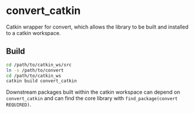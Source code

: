 # convert_catkin

Catkin wrapper for convert, which allows the library to be built and installed to a catkin workspace.

## Build

```bash
cd /path/to/catkin_ws/src
ln -s /path/to/convert
cd /path/to/catkin_ws
catkin build convert_catkin
```

Downstream packages built within the catkin workspace can depend on `convert_catkin` and can find the core library with `find_package(convert REQUIRED)`.
